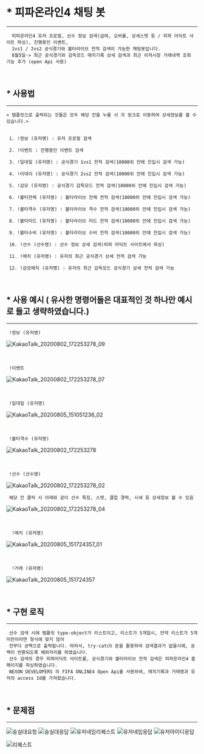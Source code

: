 # * 피파온라인4 채팅 봇
- - -

      피파온라인4 유저 프로필, 선수 정보 검색(급여, 오버롤, 상세스텟 등 / 피파 어딕트 사이트 파싱), 진행중인 이벤트, 
      1vs1 / 2vs2 공식경기와 볼타라이브 전적 검색이 가능한 채팅봇입니다.
      8월5일-> 최근 공식경기와 감독모드 매치기록 상세 검색과 최근 이적시장 거래내역 조회 기능 추가 (open Api 사용)

<br/>

## * 사용법
- - -

    < 템플릿으로 출력되는 것들은 모두 해당 칸을 누를 시 각 링크로 이동하여 상세정보를 볼 수 있습니다.>
     
     
     1. !정보 (유저명) : 유저 프로필 검색
     
     2. !이벤트 : 진행중인 이벤트 검색
     
     3. !일대일 (유저명) : 공식경기 1vs1 전적 검색(10000위 안에 진입시 검색 가능)
     
     4. !이대이 (유저명) : 공식경기 2vs2 전적 검색(10000위 안에 진입시 검색 가능)
     
     5. !감모 (유저명) : 공식경기 감독모드 전적 검색(10000위 안에 진입시 검색 가능)
     
     6. !볼타전체 (유저명) : 볼타라이브 전체 전적 검색(10000위 안에 진입시 검색 가능)
     
     7. !볼타격수 (유저명) : 볼타라이브 격수 전적 검색(10000위 안에 진입시 검색 가능)
     
     8. !볼타미드 (유저명) : 볼타라이브 미드 전적 검색(10000위 안에 진입시 검색 가능)
     
     9. !볼타수비 (유저명) : 볼타라이브 수비 전적 검색(10000위 안에 진입시 검색 가능)
     
     10. !선수 (선수명) : 선수 정보 상세 검색(피파 어딕트 사이트에서 파싱)
     
     11. !매치 (유저명) : 유저의 최근 공식경기 상세 전적 검색 가능
     
     12. !감모매치 (유저명) : 유저의 최근 감독모드 공식경기 상세 전적 검색 가능

<br/>

## * 사용 예시 ( 유사한 명령어들은 대표적인 것 하나만 예시로 들고 생략하였습니다.)
- - -

     !정보 (유저명)
   ![KakaoTalk_20200802_172253278_09](https://user-images.githubusercontent.com/47052106/89119153-e2271480-d4e6-11ea-91af-c2cd3d630aa3.jpg)

<br/>

     !이벤트
   ![KakaoTalk_20200802_172253278_07](https://user-images.githubusercontent.com/47052106/89119155-ec491300-d4e6-11ea-8d39-a03113fa2168.jpg)

<br/>

     !일대일 (유저명)
   ![KakaoTalk_20200805_151051236_02](https://user-images.githubusercontent.com/47052106/89378549-fa897000-d72e-11ea-8b55-e85116dca47b.jpg)
   
<br/>

     !볼타격수 (유저명)
  ![KakaoTalk_20200802_172253278](https://user-images.githubusercontent.com/47052106/89119052-2e258980-d4e6-11ea-80ff-16b52947afbc.jpg)
  
<br/>

     !선수 (선수명)
  ![KakaoTalk_20200802_172253278_02](https://user-images.githubusercontent.com/47052106/89119185-21edfc00-d4e7-11ea-8a60-9fb32e8767f4.jpg)
  
     해당 칸 클릭 시 아래와 같이 선수 특징, 스텟, 클럽 경력, 시세 등 상세정보 볼 수 있음
  ![KakaoTalk_20200802_172253278_04](https://user-images.githubusercontent.com/47052106/89119195-3205db80-d4e7-11ea-9438-d6e62c5f35ee.jpg)
   
<br/>

      !매치 (유저명)
   ![KakaoTalk_20200805_151724357_01](https://user-images.githubusercontent.com/47052106/89378561-fd846080-d72e-11ea-9d66-7521b200aff1.jpg)
   
<br/>

      !거래 (유저명)
   ![KakaoTalk_20200805_151724357](https://user-images.githubusercontent.com/47052106/89378558-fc533380-d72e-11ea-8960-cf194ed54c5c.jpg)
   
<br/> 

## * 구현 로직
- - -

     선수 검색 시에 템플릿 type-object가 리스트이고, 리스트가 5개일시, 만약 리스트가 5개미만이라면 형식에 맞지 않아
     전부다 공백으로 출력됩니다. 따라서, try-catch 문을 활용하여 검색결과가 없을시에, 공백이 반환되도록 예외처리를 하였습니다. 
     선수 검색의 경우 피파어딕트 사이트를, 공식경기와 볼타라이브 전적 검색은 피파온라인4 홈페이지를 파싱하였습니다.
     NEXON DEVELOPERS 의 FIFA ONLINE4 Open Api를 사용하여, 매치기록과 거래명과 유저의 access Id를 가져왔습니다.

<br/>

## * 문제점
- - -

![숭실대요청](https://user-images.githubusercontent.com/47052106/89379645-1d1c8880-d731-11ea-8bda-009ff20f695c.JPG)
![숭실대응답](https://user-images.githubusercontent.com/47052106/89379651-1e4db580-d731-11ea-9151-aa9735deb9ac.JPG)
![유저네임리퀘스트](https://user-images.githubusercontent.com/47052106/89379655-1ee64c00-d731-11ea-8b92-647d7022b94a.JPG)
![유저네임응답](https://user-images.githubusercontent.com/47052106/89379658-1f7ee280-d731-11ea-9f1d-f5950c1010cf.JPG)
![유저아이디응답](https://user-images.githubusercontent.com/47052106/89379659-20177900-d731-11ea-97ad-2047de2cec19.JPG)

![리퀘스트](https://user-images.githubusercontent.com/47052106/89379673-29a0e100-d731-11ea-9dd3-923b77509a29.JPG)
      
